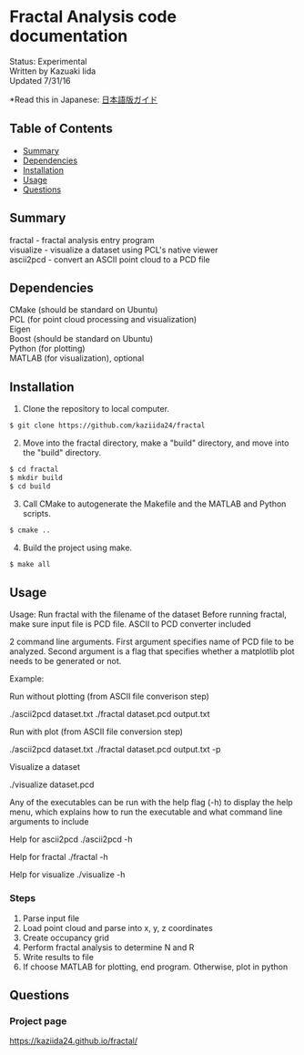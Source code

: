 # Fractal Analysis code documentation 
Status: Experimental  
Written by Kazuaki Iida  
Updated 7/31/16  

*Read this in Japanese: [日本語版ガイド](README.ja.md)  

## Table of Contents
- [Summary](#summary)
- [Dependencies](#dependencies)
- [Installation](#installation)
- [Usage](#usage)
- [Questions](#questions)

## Summary
fractal - fractal analysis entry program  
visualize - visualize a dataset using PCL's native viewer  
ascii2pcd - convert an ASCII point cloud to a PCD file 

## Dependencies
CMake (should be standard on Ubuntu)  
PCL (for point cloud processing and visualization)  
Eigen  
Boost (should be standard on Ubuntu)  
Python (for plotting)  
MATLAB (for visualization), optional  

## Installation
1. Clone the repository to local computer.  
```bash
$ git clone https://github.com/kaziida24/fractal
```  
2. Move into the fractal directory, make a "build" directory, and move into the "build" directory.
```bash
$ cd fractal
$ mkdir build
$ cd build
```  
3. Call CMake to autogenerate the Makefile and the MATLAB and Python scripts.  
```bash
$ cmake ..
```  
4. Build the project using make. 
```bash
$ make all 
```  

## Usage
Usage: Run fractal with the filename of the dataset 
Before running fractal, make sure input file is PCD file. ASCII to PCD converter included

2 command line arguments. First argument specifies name of PCD file to be analyzed. 
Second argument is a flag that specifies whether a matplotlib plot needs to be generated or not. 

Example: 

Run without plotting (from ASCII file converison step)

./ascii2pcd dataset.txt
./fractal dataset.pcd output.txt

Run with plot (from ASCII file conversion step)

./ascii2pcd dataset.txt
./fractal dataset.pcd output.txt -p 

Visualize a dataset

./visualize dataset.pcd 

Any of the executables can be run with the help flag (-h) to display the help menu, which explains
how to run the executable and what command line arguments to include 

Help for ascii2pcd
./ascii2pcd -h 

Help for fractal 
./fractal -h 

Help for visualize 
./visualize -h

### Steps
1. Parse input file 
2. Load point cloud and parse into x, y, z coordinates 
3. Create occupancy grid 
4. Perform fractal analysis to determine N and R
5. Write results to file 
6. If choose MATLAB for plotting, end program. Otherwise, plot in python

## Questions
### Project page
https://kaziida24.github.io/fractal/




 
